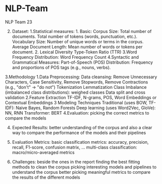 # NLP-Team
NLP Team 23

2. Dataset:
	1.Statistical measures: 
		1. Basic:
			Corpus Size:
				Total number of documents.
				Total number of tokens (words, punctuation, etc.).
			Vocabulary Size:
				Number of unique words or terms in the corpus.
			Average Document Length:
				Mean number of words or tokens per document.
		2. Lexical Diversity
			Type-Token Ratio (TTR)
		3.Word Frequency Distribution:
			Word Frequency Count
		4.Syntactic and Grammatical Measures:
			Part-of-Speech (POS) Distribution: Frequency and proportions of POS tags (e.g., nouns, verbs).
	
3.Methodology
	1.Data Preprocessing:
		Data cleansing: Remove Unnecessary Characters, Case Sensitivity, Remove Stopwords, Remove Contractions (e.g., "don't" → "do not") 
		Tokenization
		Lemmatization
		Class Imbalance (imbalanced class distributions): weighed classes
		Data split and cross validation
	2.Feature Extraction
		TF-IDF, N-grams, POS, Word Embeddings or Contextual Embeddings
	3 Modeling Techniques 
		Traditional (uses BOW, TF-IDF):  Naive Bayes, Random Forests
		Deep learning (uses Word2Vec, GloVe): NN, RNN
		Transformer: BERT
	4.Evaluation: picking the correct metrics to compare the models
	
4. Expected Results: better understanding of the corpus and also a clear way to compare the performance of the models and their pipelines

5. Evaluation Metrics:
	basic classification metrics: accuracy, precision, recall, F1-score, confusion matrix, ...
	multi-class classification: macro/micro-averaged metrics	
 6. Challenges: beside the ones in the report
 	finding the best fitting methods to clean the corpus
 	picking interesting models and pipelines to understand the corpus better 
 	picking meaningful metrics to compare the results of the different models 
 	
 	

